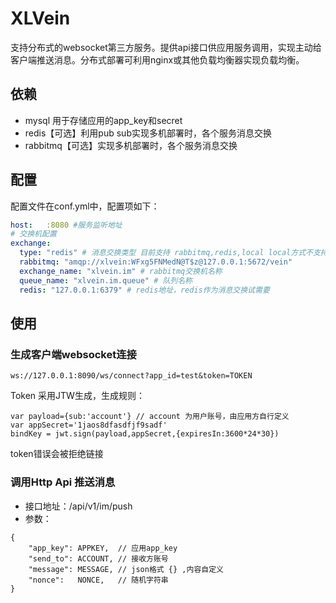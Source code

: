 # XLVein

支持分布式的websocket第三方服务。提供api接口供应用服务调用，实现主动给客户端推送消息。分布式部署可利用nginx或其他负载均衡器实现负载均衡。

## 依赖
- mysql 用于存储应用的app_key和secret 
- redis【可选】利用pub sub实现多机部署时，各个服务消息交换
- rabbitmq【可选】实现多机部署时，各个服务消息交换

## 配置
配置文件在conf.yml中，配置项如下：
```yaml
host:   :8080 #服务监听地址
# 交换机配置
exchange:
  type: "redis" # 消息交换类型 目前支持 rabbitmq,redis,local local方式不支持分布式部署
  rabbitmq: "amqp://xlvein:WFxg5FNMedN@T$z@127.0.0.1:5672/vein"
  exchange_name: "xlvein.im" # rabbitmq交换机名称
  queue_name: "xlvein.im.queue" # 队列名称
  redis: "127.0.0.1:6379" # redis地址，redis作为消息交换试需要
```

## 使用

### 生成客户端websocket连接
```
ws://127.0.0.1:8090/ws/connect?app_id=test&token=TOKEN
```
Token 采用JTW生成，生成规则：
```
var payload={sub:'account'} // account 为用户账号，由应用方自行定义
var appSecret='1jaos8dfasdfjf9sadf'
bindKey = jwt.sign(payload,appSecret,{expiresIn:3600*24*30})
```
token错误会被拒绝链接

### 调用Http Api 推送消息
- 接口地址：/api/v1/im/push
- 参数：
```
{
    "app_key": APPKEY,  // 应用app_key
    "send_to": ACCOUNT, // 接收方账号
    "message": MESSAGE, // json格式 {} ,内容自定义
	"nonce":   NONCE,   // 随机字符串
}
```

